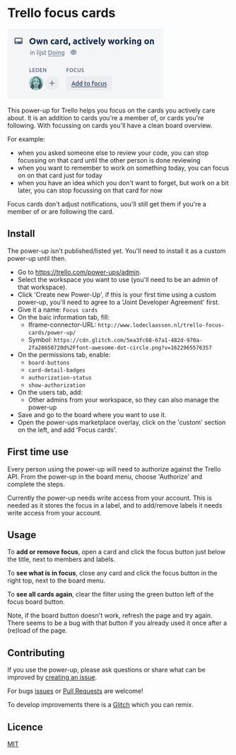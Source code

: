 # Trello focus cards

![Back of a Trello card with the Focus button below the title](/card-detail-badge.png)

This power-up for Trello helps you focus on the cards you actively care about.
It is an addition to cards you're a member of, or cards you're following.
With focussing on cards you'll have a clean board overview.

For example:

- when you asked someone else to review your code, you can stop focussing on that card until the other person is done reviewing
- when you want to remember to work on something today, you can focus on on that card just for today
- when you have an idea which you don't want to forget, but work on a bit later, you can stop focussing on that card for now

Focus cards don't adjust notifications, uou'll still get them if you're a member of or are following the card.


## Install

The power-up isn't published/listed yet. You'll need to install it as a custom power-up until then.

- Go to https://trello.com/power-ups/admin.
- Select the workspace you want to use (you'll need to be an admin of that workspace).
- Click 'Create new Power-Up', if this is your first time using a custom power-up, you'll need to agree to a 'Joint Developer Agreement' first.
- Give it a name: `Focus cards`
- On the baic information tab, fill:
	- Iframe-connector-URL: `http://www.lodeclaassen.nl/trello-focus-cards/power-up/`
	- Symbol: `https://cdn.glitch.com/5ea3fc68-67a1-482d-970a-2fa28650720d%2Ffont-awesome-dot-circle.png?v=1622965576357`
- On the permissions tab, enable:
	- `board-buttons`
	- `card-detail-badges`
	- `authorization-status`
	- `show-authorization`
- On the users tab, add:
	- Other admins from your workspace, so they can also manage the power-up
- Save and go to the board where you want to use it.
- Open the power-ups marketplace overlay, click on the 'custom' section on the left, and add 'Focus cards'.


## First time use

Every person using the power-up will need to authorize against the Trello API.
From the power-up in the board menu, choose 'Authorize' and complete the steps.

Currently the power-up needs write access from your account.
This is needed as it stores the focus in a label, and to add/remove labels it needs write access from your account.


## Usage

To **add or remove focus**, open a card and click the focus button just below the title, next to members and labels.

To **see what is in focus**, close any card and click the focus button in the right top, next to the board menu.

To **see all cards again**, clear the filter using the green button left of the focus board button.

Note, if the board button doesn't work, refresh the page and try again.
There seems to be a bug with that button if you already used it once after a (re)load of the page.


## Contributing

If you use the power-up, please ask questions or share what can be improved by [creating an issue](https://github.com/lode/trello-focus-cards/issues).

For bugs [issues](https://github.com/lode/trello-focus-cards/issues) or [Pull Requests](https://github.com/lode/trello-focus-cards/pulls) are welcome!

To develop improvements there is a [Glitch](https://glitch.com/edit/#!/trello-focus-cards) which you can remix.


## Licence

[MIT](/LICENSE)

